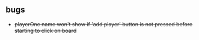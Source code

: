 ## bugs

- ~~playerOne name won't show if 'add player' button is not pressed before starting to click on board~~